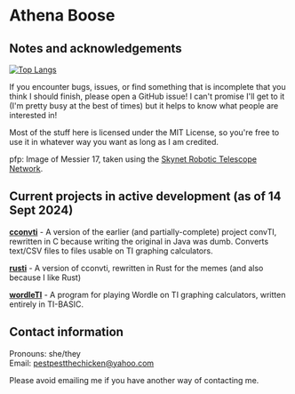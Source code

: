 # Athena Boose
## Notes and acknowledgements

[![Top Langs](https://github-readme-stats.vercel.app/api/top-langs/?username=chickenspaceprogram&exclude_repo=wsu-game-jam-2024)](https://github.com/anuraghazra/github-readme-stats)

If you encounter bugs, issues, or find something that is incomplete that you think I should finish, please open a GitHub issue! I can't promise I'll get to it (I'm pretty busy at the best of times) but it helps to know what people are interested in!

Most of the stuff here is licensed under the MIT License, so you're free to use it in whatever way you want as long as I am credited.

pfp: Image of Messier 17, taken using the [Skynet Robotic Telescope Network](https://skynet.unc.edu/).

## Current projects in active development (as of 14 Sept 2024)

[**cconvti**](https://github.com/chickenspaceprogram/cconvti) - A version of the earlier (and partially-complete) project convTI, rewritten in C because writing the original in Java was dumb. Converts text/CSV files to files usable on TI graphing calculators.

[**rusti**](https://github.com/chickenspaceprogram/rusti) - A version of cconvti, rewritten in Rust for the memes (and also because I like Rust)

[**wordleTI**](https://github.com/chickenspaceprogram/wordleTI) - A program for playing Wordle on TI graphing calculators, written entirely in TI-BASIC.

## Contact information

Pronouns: she/they\
Email: <pestpestthechicken@yahoo.com>

Please avoid emailing me if you have another way of contacting me.

